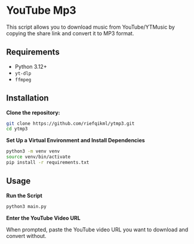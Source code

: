 # YouTube Mp3

This script allows you to download music from YouTube/YTMusic by copying the share link and convert it to MP3 format.

## Requirements

- Python 3.12+
- `yt-dlp`
- `ffmpeg`

## Installation

**Clone the repository:**

```bash
git clone https://github.com/riefqikml/ytmp3.git
cd ytmp3
```

**Set Up a Virtual Environment and Install Dependencies**

```bash
python3 -m venv venv
source venv/bin/activate
pip install -r requirements.txt
```

## Usage

**Run the Script**

```bash
python3 main.py
```

**Enter the YouTube Video URL**

When prompted, paste the YouTube video URL you want to download and convert without.
